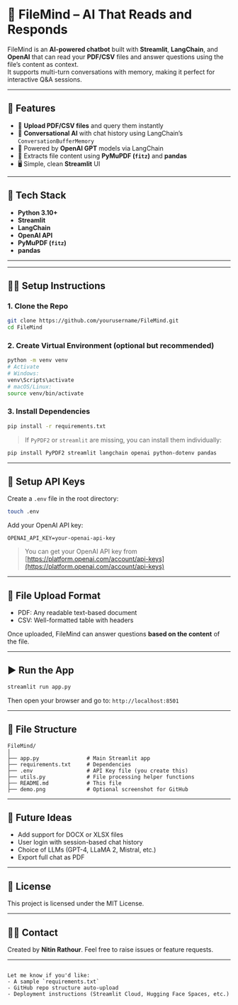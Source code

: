 # 📄 FileMind – AI That Reads and Responds

FileMind is an **AI-powered chatbot** built with **Streamlit**, **LangChain**, and **OpenAI** that can read your **PDF/CSV** files and answer questions using the file’s content as context.  
It supports multi-turn conversations with memory, making it perfect for interactive Q&A sessions.

---

## 🚀 Features
- 📂 **Upload PDF/CSV files** and query them instantly
- 💬 **Conversational AI** with chat history using LangChain’s `ConversationBufferMemory`
- 🤖 Powered by **OpenAI GPT** models via LangChain
- 📑 Extracts file content using **PyMuPDF (`fitz`)** and **pandas**
- 🖥 Simple, clean **Streamlit** UI

---

## 🧱 Tech Stack
- **Python 3.10+**
- **Streamlit**
- **LangChain**
- **OpenAI API**
- **PyMuPDF (`fitz`)**
- **pandas**

---

---

## 🧑‍💻 Setup Instructions

### 1. Clone the Repo

```bash
git clone https://github.com/yourusername/FileMind.git
cd FileMind
````

### 2. Create Virtual Environment (optional but recommended)

```bash
python -m venv venv
# Activate
# Windows:
venv\Scripts\activate
# macOS/Linux:
source venv/bin/activate
```

### 3. Install Dependencies

```bash
pip install -r requirements.txt
```

> If `PyPDF2` or `streamlit` are missing, you can install them individually:

```bash
pip install PyPDF2 streamlit langchain openai python-dotenv pandas
```

---

## 🔑 Setup API Keys

Create a `.env` file in the root directory:

```bash
touch .env
```

Add your OpenAI API key:

```env
OPENAI_API_KEY=your-openai-api-key
```

> You can get your OpenAI API key from [https://platform.openai.com/account/api-keys](https://platform.openai.com/account/api-keys)

---

## 📁 File Upload Format

* PDF: Any readable text-based document
* CSV: Well-formatted table with headers

Once uploaded, FileMind can answer questions **based on the content** of the file.

---

## ▶️ Run the App

```bash
streamlit run app.py
```

Then open your browser and go to:
`http://localhost:8501`

---

## 📌 File Structure

```
FileMind/
│
├── app.py               # Main Streamlit app
├── requirements.txt     # Dependencies
├── .env                 # API Key file (you create this)
├── utils.py             # File processing helper functions
├── README.md            # This file
├── demo.png             # Optional screenshot for GitHub
```

---

## 📣 Future Ideas

* Add support for DOCX or XLSX files
* User login with session-based chat history
* Choice of LLMs (GPT-4, LLaMA 2, Mistral, etc.)
* Export full chat as PDF

---

## 📝 License

This project is licensed under the MIT License.

---

## 🙋‍♀️ Contact

Created by **Nitin Rathour**.
Feel free to raise issues or feature requests.

---

```

Let me know if you'd like:
- A sample `requirements.txt`
- GitHub repo structure auto-upload
- Deployment instructions (Streamlit Cloud, Hugging Face Spaces, etc.)
```
